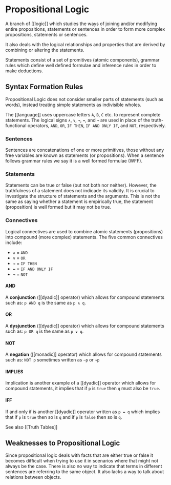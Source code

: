 # Propositional Logic
A branch of [[logic]] which studies the ways of joining and/or modifying entire propositions, statements or sentences in order to form more complex propositions, statements or sentences. 

It also deals with the logical relationships and properties that are derived by combining or altering the statements.

Statements consist of a set of promitives (atomic components), grammar rules which define well defined formulae and inference rules in order to make deductions.

## Syntax Formation Rules
Propositional Logic does not consider smaller parts of statements (such as words), instead treating simple statements as indivisible wholes.

The [[language]] uses uppercase letters `A`, `B`, `C` etc. to represent complete statements. The logical signs `∧`, `∨`, `→`, `↔`, and `¬` are used in place of the truth-functional operators, `AND`, `OR`, `IF THEN`, `IF AND ONLY IF`, and `NOT`, respectively.

### Sentences
Sentences are concatenations of one or more primitives, those without any  free variables are known as statements (or propositions). When a sentence follows grammar rules we say it is a well formed  formulae (WFF).

### Statements
Statements can be true or false (but not both nor neither). However, the truthfulness of a statement does not indicade its validity. It is crucial to investigate the structure of statements and the arguments.
This is not the same as saying whether a statement is empirically true, the statement (proposition) is well formed but it may not be true.

### Connectives
Logical connectives are used to combine atomic statements (propositions) into compound (more complex) statements. The five common connectives include: 
- `∧` = `AND`
- `∨` = `OR`
- `→` = `IF THEN`
- `↔` = `IF AND ONLY IF`
- `¬` = `NOT`

#### AND
A **conjunction** ([[dyadic]] operator) which allows for compound statements such as: `p AND q` is the same as `p ∧ q`.

#### OR
A **dysjunction** ([[dyadic]] operator) which allows for compound statements such as:  `p OR q` is the same as `p ∨ q`.

#### NOT
A **negation** ([[monadic]] operator) which allows for compound statements such as: `NOT p` sometimes written as `~p` or `¬p`

#### IMPLIES
Implication is another example of a [[dyadic]] operator which allows for compound statements, it implies that if `p` is `true` then `q` must also be `true`.

#### IFF
If and only if is another [[dyadic]] operator written as `p ↔ q` which implies that if `p` is `true` then so is `q` and if `p` is `false` then so is `q`.

See also [[Truth Tables]]

## Weaknesses to Propositional Logic
Since propositional logic deals with facts that are either true or false it becomes difficult when trying to use it in scenarios where that might not always be the case. 
There is also no way to indicate that terms in different sentences are referring to the same object. It also lacks a way to talk about relations between objects.